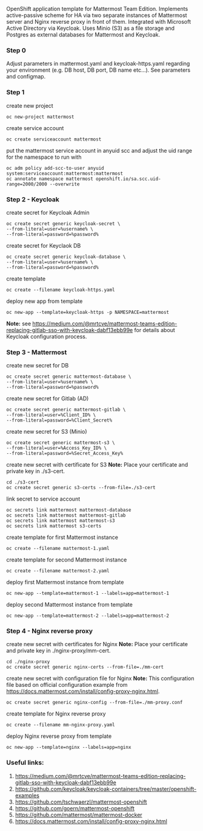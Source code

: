 OpenShift application template for Mattermost Team Edition.
Implements active-passive scheme for HA via two separate instances of Mattermost server and Nginx reverse proxy in front of them.
Integrated with Microsoft Active Directory via Keycloak.
Uses Minio (S3) as a file storage and Postgres as external databases for Mattermost and Keycloak.

### Step 0
Adjust parameters in mattermost.yaml and keycloak-https.yaml regarding your environment (e.g. DB host, DB port, DB name etc...). See parameters and configmap.

### Step 1
create new project
```
oc new-project mattermost
```
create service account
```
oc create serviceaccount mattermost
```
put the mattermost service account in anyuid scc and adjust the uid range for the namespace to run with
```
oc adm policy add-scc-to-user anyuid system:serviceaccount:mattermost:mattermost
oc annotate namespace mattermost openshift.io/sa.scc.uid-range=2000/2000 --overwrite
```
### Step 2 - Keycloak
create secret for Keycloak Admin
```
oc create secret generic keycloak-secret \
--from-literal=user=%username% \
--from-literal=password=%password%
```
create secret for Keyclaok DB
```
oc create secret generic keycloak-database \
--from-literal=user=%username% \
--from-literal=password=%password%
```
create template
```
oc create --filename keycloak-https.yaml
```

deploy new app from template
```
oc new-app --template=keycloak-https -p NAMESPACE=mattermost
```

**Note:** see https://medium.com/@mrtcve/mattermost-teams-edition-replacing-gitlab-sso-with-keycloak-dabf13ebb99e for details about Keycloak configuration process.

### Step 3 - Mattermost
create new secret for DB
```
oc create secret generic mattermost-database \
--from-literal=user=%username% \
--from-literal=password=%password%
```
create new secret for Gitlab (AD)
```
oc create secret generic mattermost-gitlab \
--from-literal=user=%Client_ID% \
--from-literal=password=%Client_Secret%
```
create new secret for S3 (Minio)
```
oc create secret generic mattermost-s3 \
--from-literal=user=%Access_Key_ID% \
--from-literal=password=%Secret_Access_Key%
```
create new secret with certificate for S3
**Note:** Place your certificate and private key in ./s3-cert.
```
cd ./s3-cert
oc create secret generic s3-certs --from-file=./s3-cert
```


link secret to service account
```
oc secrets link mattermost mattermost-database
oc secrets link mattermost mattermost-gitlab
oc secrets link mattermost mattermost-s3
oc secrets link mattermost s3-certs
```

create template for first Mattermost instance
```
oc create --filename mattermost-1.yaml
```

create template for second Mattermost instance
```
oc create --filename mattermost-2.yaml
```

deploy first Mattermost instance from template
```
oc new-app --template=mattermost-1 --labels=app=mattermost-1
```

deploy second Mattermost instance from template
```
oc new-app --template=mattermost-2 --labels=app=mattermost-2
```

### Step 4 - Nginx reverse proxy
create new secret with certificates for Nginx
**Note:** Place your certificate and private key in ./nginx-proxy/mm-cert.
```
cd ./nginx-proxy
oc create secret generic nginx-certs --from-file=./mm-cert
```

create new secret with configuration file for Nginx
**Note:** This configuration file based on official configuration example from https://docs.mattermost.com/install/config-proxy-nginx.html.
```
oc create secret generic nginx-config --from-file=./mm-proxy.conf
```

create template for Nginx reverse proxy
```
oc create --filename mm-nginx-proxy.yaml
```

deploy Nginx reverse proxy from template
```
oc new-app --template=nginx --labels=app=nginx
```

### Useful links:
1. https://medium.com/@mrtcve/mattermost-teams-edition-replacing-gitlab-sso-with-keycloak-dabf13ebb99e
2. https://github.com/keycloak/keycloak-containers/tree/master/openshift-examples
3. https://github.com/tschwaerzl/mattermost-openshift
4. https://github.com/goern/mattermost-openshift
5. https://github.com/mattermost/mattermost-docker
6. https://docs.mattermost.com/install/config-proxy-nginx.html
